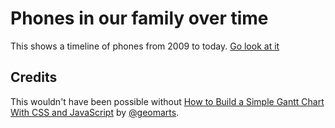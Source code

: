 # Phones in our family over time

This shows a timeline of phones from 2009 to today. [Go look at it](https://awendt.github.io/phones/)

## Credits

This wouldn't have been possible without [How to Build a Simple Gantt Chart With CSS and JavaScript](https://webdesign.tutsplus.com/tutorials/build-a-simple-gantt-chart-with-css-and-javascript--cms-33813) by [@geomarts](https://github.com/geomarts).
